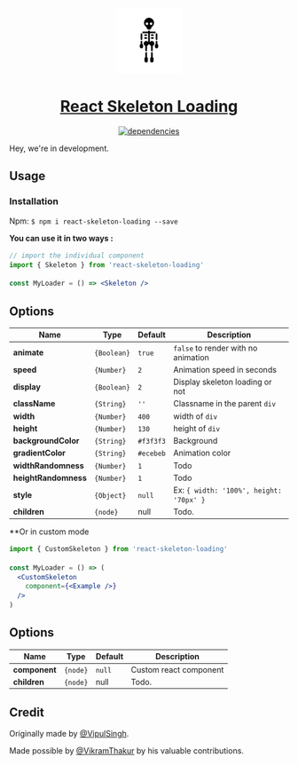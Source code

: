 <!-- Logo -->
<p align="center">
  <a href="#">
    <img height="120" width="120" background="#fff" src="./docs/logoo.svg">
  </a>
</p>

<!-- Name -->
<h1 align="center">
  <a href="#">React Skeleton Loading</a>
</h1>

<!-- Badges -->
<p align="center">
<a href="#">
  <img alt="dependencies" src="https://david-dm.org/vipul-21/react-skeleton-loading.svg" />
</a>

</p>

Hey, we're in development.
## Usage

### Installation

Npm: `$ npm i react-skeleton-loading --save`

**You can use it in two ways :**

```jsx
// import the individual component
import { Skeleton } from 'react-skeleton-loading'

const MyLoader = () => <Skeleton />
```

## Options

| Name                    | Type        | Default          | Description                                                |
| ----------------------- | ----------- | ---------------- | ---------------------------------------------------------- |
| **animate**             | `{Boolean}` | `true`           | `false` to render with no animation                        |
| **speed**               | `{Number}`  | `2`              | Animation speed in seconds                                 |
| **display**               | `{Boolean}`  | `2`              | Display skeleton loading or not                                 |
| **className**           | `{String}`  | `''`             | Classname in the parent `div`                                  |
| **width**               | `{Number}`  | `400`            | width of `div`                                |
| **height**              | `{Number}`  | `130`            | height of `div`                                 |
| **backgroundColor**        | `{String}`  | `#f3f3f3`        | Background                                                 |
| **gradientColor**      | `{String}`  | `#ecebeb`        | Animation color                                            |
| **widthRandomness**      | `{Number}`  | `1`              | Todo           |
| **heightRandomness**    | `{Number}`  | `1`              | Todo            |
| **style**               | `{Object}`  | `null`           | Ex: `{ width: '100%', height: '70px' }`                                |
| **children**           | `{node}`  | null | Todo. |


**Or in custom mode

```jsx
import { CustomSkeleton } from 'react-skeleton-loading'

const MyLoader = () => (
  <CustomSkeleton
    component={<Example />}
  />
)
```

## Options


| Name                    | Type        | Default          | Description                                                |
| ----------------------- | ----------- | ---------------- | ---------------------------------------------------------- |
| **component**               | `{node}`  | `null`           | Custom react component                          |
| **children**           | `{node}`  | null | Todo. |


## Credit

Originally made by [@VipulSingh][2].

Made possible by [@VikramThakur][3] by his valuable contributions.

[1]: https://github.com/vipul-21/react-skeleton-loading
[2]: https://github.com/vipul-21
[3]: https://github.com/rhydvik
